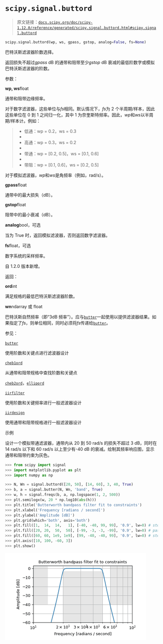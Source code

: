 # `scipy.signal.buttord`

> 原文链接：[`docs.scipy.org/doc/scipy-1.12.0/reference/generated/scipy.signal.buttord.html#scipy.signal.buttord`](https://docs.scipy.org/doc/scipy-1.12.0/reference/generated/scipy.signal.buttord.html#scipy.signal.buttord)

```py
scipy.signal.buttord(wp, ws, gpass, gstop, analog=False, fs=None)
```

巴特沃斯滤波器阶数选择。

返回损失不超过*gpass* dB 的通带和阻带至少*gstop* dB 衰减的最低阶数字或模拟巴特沃斯滤波器的阶数。

参数：

**wp, ws**float

通带和阻带边缘频率。

对于数字滤波器，这些单位与*fs*相同。默认情况下，*fs*为 2 个半周期/样本，因此这些单位在 0 到 1 之间归一化，其中 1 为奈奎斯特频率。因此，*wp*和*ws*以半周期/样本计。例如：

> +   低通：wp = 0.2，ws = 0.3
> +   
> +   高通：wp = 0.3，ws = 0.2
> +   
> +   带通：wp = [0.2, 0.5]，ws = [0.1, 0.6]
> +   
> +   带阻：wp = [0.1, 0.6]，ws = [0.2, 0.5]

对于模拟滤波器，*wp*和*ws*是角频率（例如，rad/s）。

**gpass**float

通带中的最大损失（dB）。

**gstop**float

阻带中的最小衰减（dB）。

**analog**bool，可选

当为 True 时，返回模拟滤波器，否则返回数字滤波器。

**fs**float，可选

数字系统的采样频率。

自 1.2.0 版本新增。

返回：

**ord**int

满足规格的最低巴特沃斯滤波器阶数。

**wn**ndarray 或 float

巴特沃斯自然频率（即“3dB 频率”）。应与[`butter`](https://docs.scipy.org/doc/scipy-1.12.0/reference/generated/scipy.signal.butter.html#scipy.signal.butter "scipy.signal.butter")一起使用以提供滤波器结果。如果指定了*fs*，则单位相同，同时必须将*fs*传递给[`butter`](https://docs.scipy.org/doc/scipy-1.12.0/reference/generated/scipy.signal.butter.html#scipy.signal.butter "scipy.signal.butter")。

参见：

[`butter`](https://docs.scipy.org/doc/scipy-1.12.0/reference/generated/scipy.signal.butter.html#scipy.signal.butter "scipy.signal.butter")

使用阶数和关键点进行滤波器设计

[`cheb1ord`](https://docs.scipy.org/doc/scipy-1.12.0/reference/generated/scipy.signal.cheb1ord.html#scipy.signal.cheb1ord "scipy.signal.cheb1ord")

从通带和阻带规格中查找阶数和关键点

[`cheb2ord`](https://docs.scipy.org/doc/scipy-1.12.0/reference/generated/scipy.signal.cheb2ord.html#scipy.signal.cheb2ord "scipy.signal.cheb2ord")，[`ellipord`](https://docs.scipy.org/doc/scipy-1.12.0/reference/generated/scipy.signal.ellipord.html#scipy.signal.ellipord "scipy.signal.ellipord")

[`iirfilter`](https://docs.scipy.org/doc/scipy-1.12.0/reference/generated/scipy.signal.iirfilter.html#scipy.signal.iirfilter "scipy.signal.iirfilter")

使用阶数和关键频率进行一般滤波器设计

[`iirdesign`](https://docs.scipy.org/doc/scipy-1.12.0/reference/generated/scipy.signal.iirdesign.html#scipy.signal.iirdesign "scipy.signal.iirdesign")

使用通带和阻带规格进行一般滤波器设计

示例

设计一个模拟带通滤波器，通带内从 20 到 50 rad/s 的损失不超过 3 dB，同时在 14 rad/s 以下和 60 rad/s 以上至少有-40 dB 的衰减。绘制其频率响应图，显示通带和阻带约束为灰色。

```py
>>> from scipy import signal
>>> import matplotlib.pyplot as plt
>>> import numpy as np 
```

```py
>>> N, Wn = signal.buttord([20, 50], [14, 60], 3, 40, True)
>>> b, a = signal.butter(N, Wn, 'band', True)
>>> w, h = signal.freqs(b, a, np.logspace(1, 2, 500))
>>> plt.semilogx(w, 20 * np.log10(abs(h)))
>>> plt.title('Butterworth bandpass filter fit to constraints')
>>> plt.xlabel('Frequency [radians / second]')
>>> plt.ylabel('Amplitude [dB]')
>>> plt.grid(which='both', axis='both')
>>> plt.fill([1,  14,  14,   1], [-40, -40, 99, 99], '0.9', lw=0) # stop
>>> plt.fill([20, 20,  50,  50], [-99, -3, -3, -99], '0.9', lw=0) # pass
>>> plt.fill([60, 60, 1e9, 1e9], [99, -40, -40, 99], '0.9', lw=0) # stop
>>> plt.axis([10, 100, -60, 3])
>>> plt.show() 
```

![../../_images/scipy-signal-buttord-1.png](img/996101a8c2277cf673c84dd1d45aef57.png)
